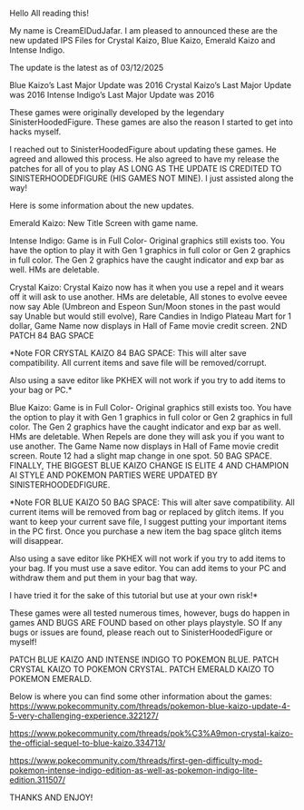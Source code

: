 Hello All reading this!

My name is CreamElDudJafar. I am pleased to announced these are the new updated IPS Files for Crystal Kaizo, Blue Kaizo, Emerald Kaizo and Intense Indigo. 

The update is the latest as of 03/12/2025

Blue Kaizo’s Last Major Update was 2016
Crystal Kaizo’s Last Major Update was 2016
Intense Indigo’s Last Major Update was 2016

These games were originally developed by the legendary SinisterHoodedFigure. These games are also the reason I started to get into hacks myself.

I reached out to SinisterHoodedFigure about updating these games. He agreed and allowed this process. He also agreed to have my release the patches for all of you to play AS LONG AS THE UPDATE IS CREDITED TO SINISTERHOODEDFIGURE (HIS GAMES NOT MINE). I just assisted along the way!

Here is some information about the new updates.

Emerald Kaizo: New Title Screen with game name.

Intense Indigo: Game is in Full Color- Original graphics still exists too. You have the option to play it with Gen 1 graphics in full color or Gen 2 graphics in full color. The Gen 2 graphics have the caught indicator and exp bar as well. HMs are deletable.

Crystal Kaizo: Crystal Kaizo now has it when you use a repel and it wears off it will ask to use another. HMs are deletable, All stones to evolve eevee now say Able (Umbreon and Espeon Sun/Moon stones in the past would say Unable but would still evolve), Rare Candies in Indigo Plateau Mart for 1 dollar, Game Name now displays in Hall of Fame movie credit screen. 2ND PATCH 84 BAG SPACE

*Note FOR CRYSTAL KAIZO 84 BAG SPACE: This will alter save compatibility. All current items and save file will be removed/corrupt.

Also using a save editor like PKHEX will not work if you try to add items to your bag or PC.*


Blue Kaizo: Game is in Full Color- Original graphics still exists too. You have the option to play it with Gen 1 graphics in full color or Gen 2 graphics in full color. The Gen 2 graphics have the caught indicator and exp bar as well. HMs are deletable. When Repels are done they will ask you if you want to use another. The Game Name now displays in Hall of Fame movie credit screen. Route 12 had a slight map change in one spot. 50 BAG SPACE. FINALLY, THE BIGGEST BLUE KAIZO CHANGE IS ELITE 4 AND CHAMPION AI STYLE AND POKEMON PARTIES WERE UPDATED BY SINISTERHOODEDFIGURE.

*Note FOR BLUE KAIZO 50 BAG SPACE: This will alter save compatibility. All current items will be removed from bag or replaced by glitch items. If you want to keep your current save file, I suggest putting your important items in the PC first. Once you purchase a new item the bag space glitch items will disappear.

Also using a save editor like PKHEX will not work if you try to add items to your bag. If you must use a save editor. You can add items to your PC and withdraw them and put them in your bag that way.

I have tried it for the sake of this tutorial but use at your own risk!*

These games were all tested numerous times, however, bugs do happen in games AND BUGS ARE FOUND based on other plays playstyle. SO If any bugs or issues are found, please reach out to SinisterHoodedFigure or myself!

PATCH BLUE KAIZO AND INTENSE INDIGO TO POKEMON BLUE. PATCH CRYSTAL KAIZO TO POKEMON CRYSTAL. PATCH EMERALD KAIZO TO POKEMON EMERALD.

Below is where you can find some other information about the games:
https://www.pokecommunity.com/threads/pokemon-blue-kaizo-update-4-5-very-challenging-experience.322127/

https://www.pokecommunity.com/threads/pok%C3%A9mon-crystal-kaizo-the-official-sequel-to-blue-kaizo.334713/

https://www.pokecommunity.com/threads/first-gen-difficulty-mod-pokemon-intense-indigo-edition-as-well-as-pokemon-indigo-lite-edition.311507/


THANKS AND ENJOY!
